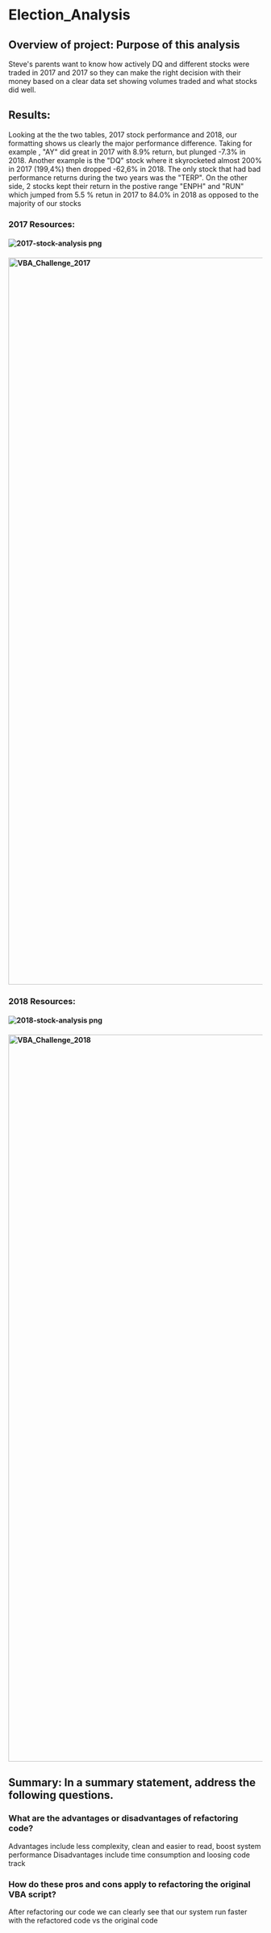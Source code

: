 # Election_Analysis

## Overview of project: Purpose of this analysis
Steve's parents want to know how actively DQ and different stocks were traded in 2017 and 2017 so they can make the right decision with their money based on a clear data set showing volumes traded and what stocks did well.

## Results:  
Looking at the the two tables, 2017 stock performance and 2018, our formatting shows us  clearly the major performance difference. Taking for example , "AY" did great in 2017 with 8.9% return, but plunged -7.3% in 2018.
Another example is the "DQ" stock where it skyrocketed almost 200% in 2017 (199,4%) then dropped -62,6% in 2018. 
The only stock that had bad performance returns during the two years was the "TERP".
On the other side, 2 stocks kept their return in the postive range "ENPH" and "RUN" which jumped from 5.5 % retun in 2017 to 84.0% in 2018 as opposed to the majority of our stocks


### 2017 Resources:
#### ![2017-stock-analysis png](https://user-images.githubusercontent.com/85769235/123936577-28306680-d94a-11eb-94e0-78f6efee5812.png)

#### <img width="1440" alt="VBA_Challenge_2017" src="https://user-images.githubusercontent.com/85769235/123935189-d9ce9800-d948-11eb-90c2-9a189e99cd9b.png">


### 2018  Resources:
#### ![2018-stock-analysis png](https://user-images.githubusercontent.com/85769235/123936451-0afb9800-d94a-11eb-818e-adba6c89b8ad.png)

#### <img width="1440" alt="VBA_Challenge_2018" src="https://user-images.githubusercontent.com/85769235/123935252-e652f080-d948-11eb-97d0-0e6d478b67ae.png">



## Summary: In a summary statement, address the following questions.
### What are the advantages or disadvantages of refactoring code?
Advantages include less complexity, clean and easier to read, boost system performance
Disadvantages include time consumption and loosing code track

### How do these pros and cons apply to refactoring the original VBA script? 
After refactoring our code we can clearly see that our system run faster with the refactored code vs the original code
